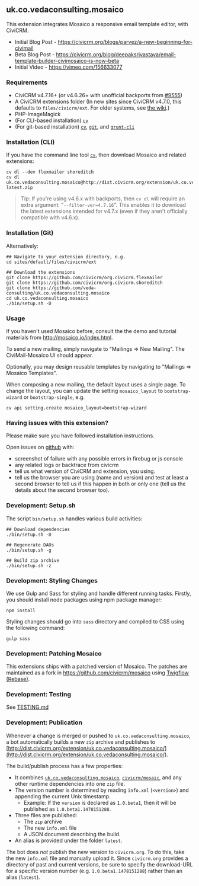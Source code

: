 ## uk.co.vedaconsulting.mosaico
This extension integrates Mosaico a responsive email template editor, with CiviCRM.
- Initial Blog Post - https://civicrm.org/blogs/parvez/a-new-beginning-for-civimail
- Beta Blog Post - https://civicrm.org/blog/deepaksrivastava/email-template-builder-civimosaico-is-now-beta
- Initial Video - https://vimeo.com/156633077

### Requirements

 * CiviCRM v4.7.16+ (or v4.6.26+ with unofficial backports from [#9555](https://github.com/civicrm/civicrm-core/pull/9555))
 * A CiviCRM extensions folder (In new sites since CiviCRM v4.7.0, this defaults to `files/civicrm/ext`. For older systems, see [the wiki](https://wiki.civicrm.org/confluence/display/CRMDOC/Extensions).)
 * PHP-ImageMagick
 * (For CLI-based installation) [`cv`](https://github.com/civicrm/cv)
 * (For git-based installation) [`cv`](https://github.com/civicrm/cv), [`git`](https://git-scm.com/), and [`grunt-cli`](http://gruntjs.com/getting-started)

### Installation (CLI)

If you have the command line tool [`cv`](https://github.com/civicrm/cv), then download Mosaico and related extensions:

```
cv dl --dev flexmailer shoreditch
cv dl uk.co.vedaconsulting.mosaico@http://dist.civicrm.org/extension/uk.co.vedaconsulting.mosaico/latest/uk.co.vedaconsulting.mosaico-latest.zip
```

> Tip: If you're using v4.6.x with backports, then `cv dl` will require an
> extra argument: "`--filter-ver=4.7.16`".  This enables it to download the
> latest extensions intended for v4.7.x (even if they aren't officially
> compatible with v4.6.x).

### Installation (Git)

Alternatively:

```
## Navigate to your extension directory, e.g.
cd sites/default/files/civicrm/ext

## Download the extensions
git clone https://github.com/civicrm/org.civicrm.flexmailer
git clone https://github.com/civicrm/org.civicrm.shoreditch
git clone https://github.com/veda-consulting/uk.co.vedaconsulting.mosaico
cd uk.co.vedaconsulting.mosaico
./bin/setup.sh -D
```

### Usage

If you haven't used Mosaico before, consult the the demo and tutorial materials from http://mosaico.io/index.html.

To send a new mailing, simply navigate to "Mailings => New Mailing". The CiviMail-Mosaico UI should appear.

Optionally, you may design reusable templates by navigating to "Mailings => Mosaico Templates".

When composing a new mailing, the default layout uses a single page.  To
change the layout, you can update the setting `mosaico_layout` to
`bootstrap-wizard` or `bootstrap-single`, e.g.

```
cv api setting.create mosaico_layout=bootstrap-wizard
```

### Having issues with this extension?

Please make sure you have followed installation instructions. 

Open issues on [github](https://github.com/veda-consulting/uk.co.vedaconsulting.mosaico/issues) with:
- screenshot of failure with any possible errors in firebug or js console
- any related logs or backtrace from civicrm
- tell us what version of CiviCRM and extension, you using.
- tell us the browser you are using (name and version) and test at least a second browser to tell us if this happen in both or only one (tell us the details about the second browser too).

### Development: Setup.sh

The script `bin/setup.sh` handles various build activities:

```
## Download dependencies
./bin/setup.sh -D

## Regenerate DAOs
./bin/setup.sh -g

## Build zip archive
./bin/setup.sh -z
```

### Development: Styling Changes

We use Gulp and Sass for styling and handle different running tasks. Firstly, you should install node packages using npm package manager:
```
npm install
```

Styling changes should go into `sass` directory and compiled to CSS using the following command:
```
gulp sass
```


### Development: Patching Mosaico

This extensions ships with a patched version of Mosaico. The patches are maintained as a fork
in https://github.com/civicrm/mosaico using [Twigflow (Rebase)](https://gist.github.com/totten/39e932e5d10bc9e73e82790b2475eff2).

### Development: Testing

See [TESTING.md](TESTING.md)

### Development: Publication

Whenever a change is merged or pushed to `uk.co.vedaconsulting.mosaico`, a bot automatically builds a new `zip` archive
and publishes to [http://dist.civicrm.org/extension/uk.co.vedaconsulting.mosaico/](http://dist.civicrm.org/extension/uk.co.vedaconsulting.mosaico/).

The build/publish process has a few properties:
 * It combines [`uk.co.vedaconsulting.mosaico`](https://github.com/veda-consulting/uk.co.vedaconsulting.mosaico),
   [`civicrm/mosaic`](https://github.com/civicrm/mosaico), and any other runtime dependencies into one `zip` file.
 * The version number is determined by reading `info.xml` (`<version>`) and appending the current Unix timestamp.
   * Example: If the `version` is declared as `1.0.beta1`, then it will be published as `1.0.beta1.1478151288`.
 * Three files are published:
   * The `zip` archive
   * The new `info.xml` file
   * A JSON document describing the build.
 * An alias is provided under the folder `latest`.

The bot does *not* publish the new version to `civicrm.org`.  To do this, take the new `info.xml` file and manually
upload it.  Since `civicrm.org` provides a directory of past and current versions, be sure to specify the download-URL
for a specific version number (e.g.  `1.0.beta1.1478151288`) rather than an alias (`latest`).
